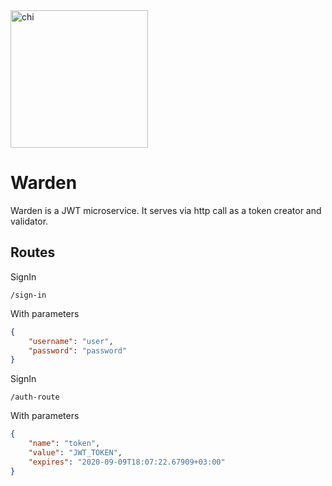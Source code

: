<img alt="chi" src="https://www.clipartkey.com/mpngs/m/17-172929_handcuffs-clipart-png-image-handcuffs-png.png" width="220" />

# Warden

Warden is a JWT microservice. It serves via http call as a token creator and validator.

## Routes

SignIn
```
/sign-in
```
With parameters
```json
{
    "username": "user",
    "password": "password"
}
```

SignIn
```
/auth-route
```
With parameters
```json
{
    "name": "token",
    "value": "JWT_TOKEN",
    "expires": "2020-09-09T18:07:22.67909+03:00"
}
```
